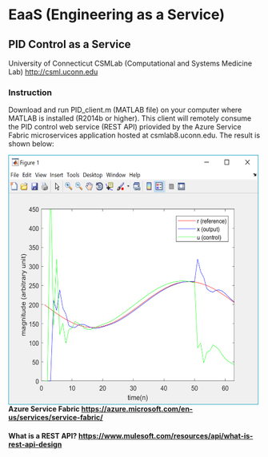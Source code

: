 # EaaS (Engineering as a Service)

## PID Control as a Service
University of Connecticut CSMLab (Computational and Systems Medicine Lab) http://csml.uconn.edu

### Instruction
Download and run PID_client.m (MATLAB file) on your computer where MATLAB is installed (R2014b or higher). This client will remotely consume the PID control web service (REST API) priovided by the Azure Service Fabric microservices application hosted at csmlab8.uconn.edu. The result is shown below:

<img align="left" width="500" height="500" src="screenshots/pid_client.png">



#### Azure Service Fabric https://azure.microsoft.com/en-us/services/service-fabric/

#### What is a REST API? https://www.mulesoft.com/resources/api/what-is-rest-api-design

